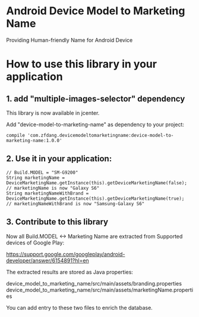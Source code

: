 # Android Device Model to Marketing Name

Providing Human-friendly Name for Android Device

# How to use this library in your application

## 1. add "multiple-images-selector" dependency

This library is now available in jcenter.

Add "device-model-to-marketing-name" as dependency to your project:

    compile 'com.zfdang.devicemodeltomarketingname:device-model-to-marketing-name:1.0.0'

## 2. Use it in your application:

    // Build.MODEL = "SM-G9200"
    String marketingName = DeviceMarketingName.getInstance(this).getDeviceMarketingName(false);
    // marketingName is now "Galaxy S6"
    String marketingNameWithBrand = DeviceMarketingName.getInstance(this).getDeviceMarketingName(true);
    // marketingNameWithBrand is now "Samsung-Galaxy S6"

## 3. Contribute to this library

Now all Build.MODEL <-> Marketing Name are extracted from Supported devices of Google Play:

https://support.google.com/googleplay/android-developer/answer/6154891?hl=en

The extracted results are stored as Java properties:

  device_model_to_marketing_name/src/main/assets/branding.properties
  device_model_to_marketing_name/src/main/assets/marketingName.properties
  
You can add entry to these two files to enrich the database.



